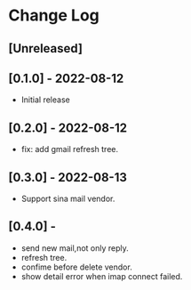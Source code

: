 # Change Log

## [Unreleased]

## [0.1.0] - 2022-08-12

- Initial release

## [0.2.0] - 2022-08-12

- fix: add gmail refresh tree.

## [0.3.0] - 2022-08-13

- Support sina mail vendor.

## [0.4.0] - 

- send new mail,not only reply.
- refresh tree.
- confime before delete vendor.
- show detail error when imap connect failed.